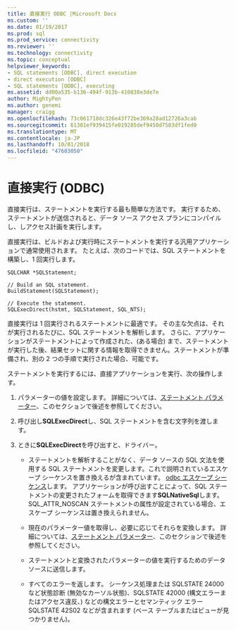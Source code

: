 ```yaml
---
title: 直接実行 ODBC |Microsoft Docs
ms.custom: ''
ms.date: 01/19/2017
ms.prod: sql
ms.prod_service: connectivity
ms.reviewer: ''
ms.technology: connectivity
ms.topic: conceptual
helpviewer_keywords:
- SQL statements [ODBC], direct execution
- direct execution [ODBC]
- SQL statements [ODBC], executing
ms.assetid: dd00a535-b136-494f-913b-410838e3de7e
author: MightyPen
ms.author: genemi
manager: craigg
ms.openlocfilehash: 73c061718dc326e43f72be369a28ad12726a3cab
ms.sourcegitcommit: 61381ef939415fe019285def9450d7583df1fed0
ms.translationtype: MT
ms.contentlocale: ja-JP
ms.lasthandoff: 10/01/2018
ms.locfileid: "47603050"
---
```

# <a name="direct-execution-odbc"></a>直接実行 (ODBC)
直接実行は、ステートメントを実行する最も簡単な方法です。 実行するため、ステートメントが送信されると、データ ソース アクセス プランにコンパイルし、しアクセス計画を実行します。  
  
 直接実行は、ビルドおよび実行時にステートメントを実行する汎用アプリケーションで通常使用されます。 たとえば、次のコードでは、SQL ステートメントを構築し、1 回実行します。  
  
```  
SQLCHAR *SQLStatement;  
  
// Build an SQL statement.  
BuildStatement(SQLStatement);  
  
// Execute the statement.  
SQLExecDirect(hstmt, SQLStatement, SQL_NTS);  
```  
  
 直接実行は 1 回実行されるステートメントに最適です。 その主な欠点は、それが実行されるたびに、SQL ステートメントを解析します。 さらに、アプリケーションがステートメントによって作成された、(ある場合) まで、ステートメントが実行した後、結果セットに関する情報を取得できません。ステートメントが準備され、別の 2 つの手順で実行された場合、可能です。  
  
 ステートメントを実行するには、直接アプリケーションを実行、次の操作します。  
  
1.  パラメーターの値を設定します。 詳細については、[ステートメント パラメーター](../../../odbc/reference/develop-app/statement-parameters.md)、このセクションで後述を参照してください。  
  
2.  呼び出し**SQLExecDirect**し、SQL ステートメントを含む文字列を渡します。  
  
3.  ときに**SQLExecDirect**を呼び出すと、ドライバー。  
  
    -   ステートメントを解析することがなく、データ ソースの SQL 文法を使用する SQL ステートメントを変更します。これで説明されているエスケープ シーケンスを置き換えるが含まれています。 [odbc エスケープ シーケンス](../../../odbc/reference/develop-app/escape-sequences-in-odbc.md)します。 アプリケーションが呼び出すことによって、SQL ステートメントの変更されたフォームを取得できます**SQLNativeSql**します。 SQL_ATTR_NOSCAN ステートメントの属性が設定されている場合、エスケープ シーケンスは置き換えられません。  
  
    -   現在のパラメーター値を取得し、必要に応じてそれらを変換します。 詳細については、[ステートメント パラメーター](../../../odbc/reference/develop-app/statement-parameters.md)、このセクションで後述を参照してください。  
  
    -   ステートメントと変換されたパラメーターの値を実行するためのデータ ソースに送信します。  
  
    -   すべてのエラーを返します。 シーケンス処理または SQLSTATE 24000 など状態診断 (無効なカーソル状態)、SQLSTATE 42000 (構文エラーまたはアクセス違反、) などの構文エラーとセマンティック エラー SQLSTATE 42S02 などが含まれます (ベース テーブルまたはビューが見つかりません)。
